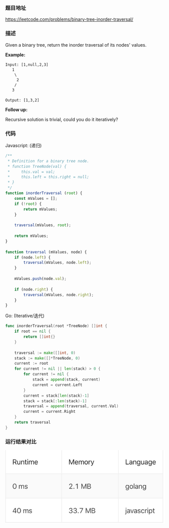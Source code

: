 ### 题目地址
https://leetcode.com/problems/binary-tree-inorder-traversal/

### 描述

Given a binary tree, return the inorder traversal of its nodes' values.

**Example:**

```
Input: [1,null,2,3]
   1
    \
     2
    /
   3

Output: [1,3,2]
```

**Follow up:**

Recursive solution is trivial, could you do it iteratively?

### 代码
Javascript: (递归)
```javascript
/**
 * Definition for a binary tree node.
 * function TreeNode(val) {
 *     this.val = val;
 *     this.left = this.right = null;
 * }
 */
function inorderTraversal (root) {
    const mValues = [];
    if (!root) {
        return mValues;
    }
    
    traversal(mValues, root);
    
    return mValues;
}

function traversal (mValues, node) {
    if (node.left) {
        traversal(mValues, node.left);
    }
    
    mValues.push(node.val);
    
    if (node.right) {
        traversal(mValues, node.right);
    }
}
```
Go: (Iterative/迭代)
```go
func inorderTraversal(root *TreeNode) []int {
	if root == nil {
		return []int{}
	}

	traversal := make([]int, 0)
	stack := make([]*TreeNode, 0)
	current := root
	for current != nil || len(stack) > 0 {
		for current != nil {
			stack = append(stack, current)
			current = current.Left
		}
		current = stack[len(stack)-1]
		stack = stack[:len(stack)-1]
		traversal = append(traversal, current.Val)
		current = current.Right
	}
	return traversal
}
```

### 运行结果对比
![运行结果对比](../solutions/94/compare.jpg)